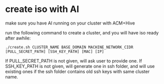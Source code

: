 [comment]: # ( Copyright Contributors to the Open Cluster Management project )

# create iso with AI

make sure you have AI running on your cluster with ACM+Hive

run the following command to create a cluster, and you will have iso ready after awhile:
```
./create.sh CLUSTER_NAME BASE_DOMAIN MACHINE_NETWORK_CIDR [PULL_SECRET_PATH] [SSH_KEY_PATH] [MAC] [IP]
```

If PULL_SECRET_PATH is not given, will ask user to provide one.
If SSH_KEY_PATH is not given, will generate one in ssh folder, and will use existing ones if the ssh folder contains old ssh keys with same cluster name.